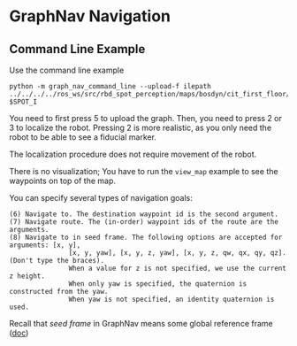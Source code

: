 # GraphNav Navigation

## Command Line Example
Use the command line example
```
python -m graph_nav_command_line --upload-f ilepath ../../../../ros_ws/src/rbd_spot_perception/maps/bosdyn/cit_first_floor/ $SPOT_I
```

You need to first press 5 to upload the graph.
Then, you need to press 2 or 3 to localize the robot.
Pressing 2 is more realistic, as you only need the
robot to be able to see a fiducial marker.

The localization procedure does not require movement of the robot.

There is no visualization; You have to run the `view_map` example
to see the waypoints on top of the map.

You can specify several types of navigation goals:
```
(6) Navigate to. The destination waypoint id is the second argument.
(7) Navigate route. The (in-order) waypoint ids of the route are the arguments.
(8) Navigate to in seed frame. The following options are accepted for arguments: [x, y],
               [x, y, yaw], [x, y, z, yaw], [x, y, z, qw, qx, qy, qz]. (Don't type the braces).
               When a value for z is not specified, we use the current z height.
               When only yaw is specified, the quaternion is constructed from the yaw.
               When yaw is not specified, an identity quaternion is used.
```
Recall that _seed frame_ in GraphNav means some global reference frame ([doc](https://dev.bostondynamics.com/docs/concepts/autonomy/graphnav_map_structure#:~:text=An%20anchoring%20is%20a%20mapping%20from%20waypoints%20to%20some%20global%20reference%20frame.%20That%20is%2C%20for%20every%20waypoint%20and%20fiducial%2C%20we%20have%20an%20SE3Pose%20describing%20the%20transform%20from%20a%20seed%20frame%20to%20that%20waypoint%20or%20fiducial.))

